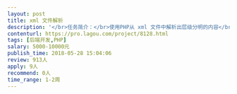 ```yaml
---                
layout: post       
title: xml 文件解析           
description: '</br>任务简介：</br>使用PHP从 xml 文件中解析出层级分明的内容</br></br>要求：</br>1、面向对象对每个XML结构进行解析，可随意提取 XML 内各个结构层级下的数据</br>2、可以支持文件夹批处理xml文件</br>3、可统计单个或多个xml各个不同资源数据数量</br></br></br>交付要求：</br>1、一个上传页面。仅供演示作用，通过上传 xml 文件展示处理完后该文件各个资源的数量统计和内容</br>2、一个类库。包含各个部分内容解析处理器、统计器和相关批处理脚本等</br>3、一个使用说明文档</br></br>更详细的需要约谈。</br>'     
contenturl: https://pro.lagou.com/project/8128.html      
tags: [后端开发,PHP]            
salary: 5000-10000元          
publish_time: 2018-05-28 15:04:06         
review: 913人                   
apply: 9人                   
recommend: 0人                   
time_range: 1-2周              
---                 
```

